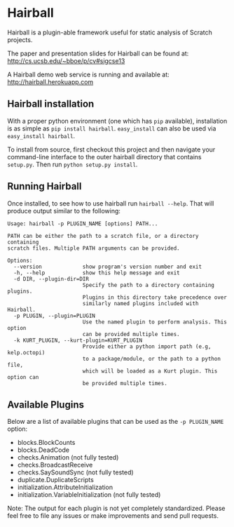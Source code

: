 # Hairball

Hairball is a plugin-able framework useful for static analysis of Scratch
projects.

The paper and presentation slides for Hairball can be found at:
http://cs.ucsb.edu/~bboe/p/cv#sigcse13

A Hairball demo web service is running and available at:
http://hairball.herokuapp.com


## Hairball installation

With a proper python environment (one which has `pip` available), installation
is as simple as `pip install hairball`. `easy_install` can also be used via
`easy_install hairball`.

To install from source, first checkout this project and then navigate your
command-line interface to the outer hairball directory that contains
`setup.py`. Then run `python setup.py install`.

## Running Hairball

Once installed, to see how to use hairball run `hairball --help`. That will
produce output similar to the following:

```
Usage: hairball -p PLUGIN_NAME [options] PATH...

PATH can be either the path to a scratch file, or a directory containing
scratch files. Multiple PATH arguments can be provided.

Options:
  --version             show program's version number and exit
  -h, --help            show this help message and exit
  -d DIR, --plugin-dir=DIR
                        Specify the path to a directory containing plugins.
                        Plugins in this directory take precedence over
                        similarly named plugins included with Hairball.
  -p PLUGIN, --plugin=PLUGIN
                        Use the named plugin to perform analysis. This option
                        can be provided multiple times.
  -k KURT_PLUGIN, --kurt-plugin=KURT_PLUGIN
                        Provide either a python import path (e.g, kelp.octopi)
                        to a package/module, or the path to a python file,
                        which will be loaded as a Kurt plugin. This option can
                        be provided multiple times.
```

## Available Plugins

Below are a list of available plugins that can be used as the `-p PLUGIN_NAME`
option:

* blocks.BlockCounts
* blocks.DeadCode
* checks.Animation (not fully tested)
* checks.BroadcastReceive
* checks.SaySoundSync (not fully tested)
* duplicate.DuplicateScripts
* initialization.AttributeInitialization
* initialization.VariableInitialization (not fully tested)

Note: The output for each plugin is not yet completely standardized. Please
feel free to file any issues or make improvements and send pull requests.
